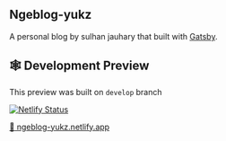 ## Ngeblog-yukz

A personal blog by sulhan jauhary that built with [Gatsby](https://www.gatsbyjs.com/).

## 🕸 Development Preview

This preview was built on `develop` branch

[![Netlify Status](https://api.netlify.com/api/v1/badges/2d284641-8fe2-417d-ab2b-0d54dc8fdf07/deploy-status)](https://app.netlify.com/sites/ngeblog-yukz/deploys)

[🔗 ngeblog-yukz.netlify.app](https://ngeblog-yukz.netlify.app/)
